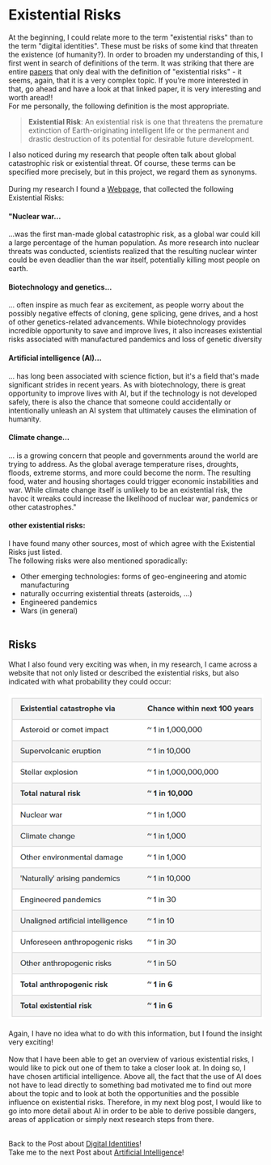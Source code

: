 # Existential Risks
At the beginning, I could relate more to the term "existential risks" than to the term "digital identities". These must be risks of some kind that threaten the existence (of humanity?). In order to broaden my understanding of this, I first went in search of definitions of the term. It was striking that there are entire [papers](https://www.fhi.ox.ac.uk/Existential-risk-and-existential-hope.pdf) that only deal with the definition of "existential risks" - it seems, again, that it is a very complex topic. If you’re more interested in that, go ahead and have a look at that linked paper, it is very interesting and worth aread!! <br>
For me personally, the following definition is the most appropriate.<br>
> **Existential Risk**: An existential risk is one that threatens the premature extinction of Earth-originating intelligent life or the permanent and drastic destruction of its potential for desirable future development. 

I also noticed during my research that people often talk about global catastrophic risk or existential threat. Of course, these terms can be specified more precisely, but in this project, we regard them as synonyms. <br><br>
During my research I found a [Webpage](https://futureoflife.org/existential-risk/existential-risk/), that collected the following Existential Risks:

#### "Nuclear war...
...was the first man-made global catastrophic risk, as a global war could kill a large percentage of the human population. As more research into nuclear threats was conducted, scientists realized that the resulting nuclear winter could be even deadlier than the war itself, potentially killing most people on earth.

#### Biotechnology and genetics...
... often inspire as much fear as excitement, as people worry about the possibly negative effects of cloning, gene splicing, gene drives, and a host of other genetics-related advancements. While biotechnology provides incredible opportunity to save and improve lives, it also increases existential risks associated with manufactured pandemics and loss of genetic diversity

#### Artificial intelligence (AI)...
... has long been associated with science fiction, but it's a field that's made significant strides in recent years. As with biotechnology, there is great opportunity to improve lives with AI, but if the technology is not developed safely, there is also the chance that someone could accidentally or intentionally unleash an AI system that ultimately causes the elimination of humanity.<br>

#### Climate change...
... is a growing concern that people and governments around the world are trying to address. As the global average temperature rises, droughts, floods, extreme storms, and more could become the norm. The resulting food, water and housing shortages could trigger economic instabilities and war. While climate change itself is unlikely to be an existential risk, the havoc it wreaks could increase the likelihood of nuclear war, pandemics or other catastrophes." <br>

#### other existential risks:
I have found many other sources, most of which agree with the Existential Risks just listed. <br>
The following risks were also mentioned sporadically:
- Other emerging technologies: forms of geo-engineering and atomic manufacturing
-	naturally occurring existential threats (asteroids, …)
-	Engineered pandemics
-	Wars (in general)
<br><br>
## Risks
What I also found very exciting was when, in my research, I came across a website that not only listed or described the existential risks, but also indicated with what probability they could occur: <br><br>
![Risks](/assets/img/risks.png)<br><br>
Again, I have no idea what to do with this information, but I found the insight very exciting!
<br><br>
Now that I have been able to get an overview of various existential risks, I would like to pick out one of them to take a closer look at. In doing so, I have chosen artificial intelligence. Above all, the fact that the use of AI does not have to lead directly to something bad motivated me to find out more about the topic and to look at both the opportunities and the possible influence on existential risks. Therefore, in my next blog post, I would like to go into more detail about AI in order to be able to derive possible dangers, areas of application or simply next research steps from there.
<br><br>

Back to the Post about [Digital Identities](2_digital_identities.md)!<br>
Take me to the next Post about [Artificial Intelligence](4_ai.md)!<br>

